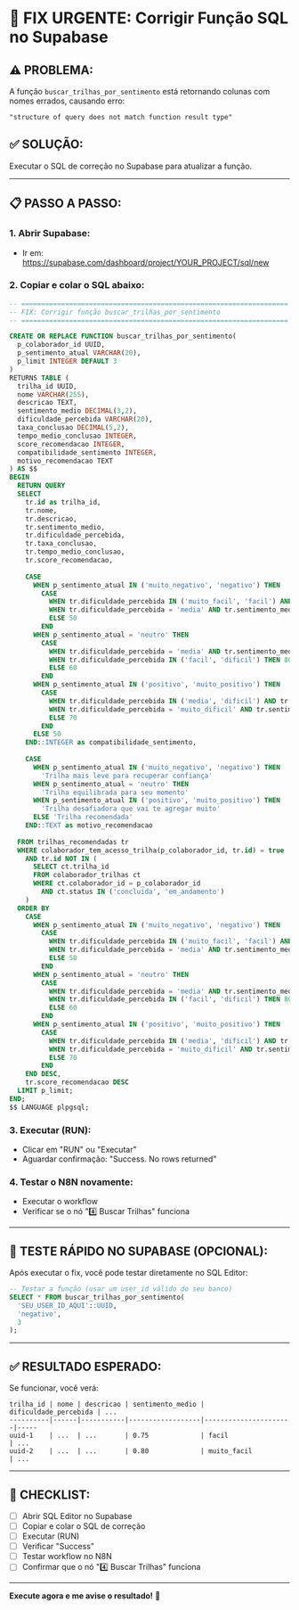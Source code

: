 # 🔧 FIX URGENTE: Corrigir Função SQL no Supabase

## ⚠️ PROBLEMA:
A função `buscar_trilhas_por_sentimento` está retornando colunas com nomes errados, causando erro:
```
"structure of query does not match function result type"
```

## ✅ SOLUÇÃO:
Executar o SQL de correção no Supabase para atualizar a função.

---

## 📋 PASSO A PASSO:

### 1. **Abrir Supabase:**
   - Ir em: https://supabase.com/dashboard/project/YOUR_PROJECT/sql/new

### 2. **Copiar e colar o SQL abaixo:**

```sql
-- ===================================================================
-- FIX: Corrigir função buscar_trilhas_por_sentimento
-- ===================================================================

CREATE OR REPLACE FUNCTION buscar_trilhas_por_sentimento(
  p_colaborador_id UUID,
  p_sentimento_atual VARCHAR(20),
  p_limit INTEGER DEFAULT 3
)
RETURNS TABLE (
  trilha_id UUID,
  nome VARCHAR(255),
  descricao TEXT,
  sentimento_medio DECIMAL(3,2),
  dificuldade_percebida VARCHAR(20),
  taxa_conclusao DECIMAL(5,2),
  tempo_medio_conclusao INTEGER,
  score_recomendacao INTEGER,
  compatibilidade_sentimento INTEGER,
  motivo_recomendacao TEXT
) AS $$
BEGIN
  RETURN QUERY
  SELECT 
    tr.id as trilha_id,
    tr.nome,
    tr.descricao,
    tr.sentimento_medio,
    tr.dificuldade_percebida,
    tr.taxa_conclusao,
    tr.tempo_medio_conclusao,
    tr.score_recomendacao,
    
    CASE
      WHEN p_sentimento_atual IN ('muito_negativo', 'negativo') THEN
        CASE
          WHEN tr.dificuldade_percebida IN ('muito_facil', 'facil') AND tr.sentimento_medio >= 0.70 THEN 100
          WHEN tr.dificuldade_percebida = 'media' AND tr.sentimento_medio >= 0.75 THEN 80
          ELSE 50
        END
      WHEN p_sentimento_atual = 'neutro' THEN
        CASE
          WHEN tr.dificuldade_percebida = 'media' AND tr.sentimento_medio >= 0.60 THEN 100
          WHEN tr.dificuldade_percebida IN ('facil', 'dificil') THEN 80
          ELSE 60
        END
      WHEN p_sentimento_atual IN ('positivo', 'muito_positivo') THEN
        CASE
          WHEN tr.dificuldade_percebida IN ('media', 'dificil') AND tr.sentimento_medio >= 0.50 THEN 100
          WHEN tr.dificuldade_percebida = 'muito_dificil' AND tr.sentimento_medio >= 0.60 THEN 90
          ELSE 70
        END
      ELSE 50
    END::INTEGER as compatibilidade_sentimento,
    
    CASE
      WHEN p_sentimento_atual IN ('muito_negativo', 'negativo') THEN
        'Trilha mais leve para recuperar confiança'
      WHEN p_sentimento_atual = 'neutro' THEN
        'Trilha equilibrada para seu momento'
      WHEN p_sentimento_atual IN ('positivo', 'muito_positivo') THEN
        'Trilha desafiadora que vai te agregar muito'
      ELSE 'Trilha recomendada'
    END::TEXT as motivo_recomendacao
    
  FROM trilhas_recomendadas tr
  WHERE colaborador_tem_acesso_trilha(p_colaborador_id, tr.id) = true
    AND tr.id NOT IN (
      SELECT ct.trilha_id 
      FROM colaborador_trilhas ct
      WHERE ct.colaborador_id = p_colaborador_id 
        AND ct.status IN ('concluida', 'em_andamento')
    )
  ORDER BY 
    CASE
      WHEN p_sentimento_atual IN ('muito_negativo', 'negativo') THEN
        CASE
          WHEN tr.dificuldade_percebida IN ('muito_facil', 'facil') AND tr.sentimento_medio >= 0.70 THEN 100
          WHEN tr.dificuldade_percebida = 'media' AND tr.sentimento_medio >= 0.75 THEN 80
          ELSE 50
        END
      WHEN p_sentimento_atual = 'neutro' THEN
        CASE
          WHEN tr.dificuldade_percebida = 'media' AND tr.sentimento_medio >= 0.60 THEN 100
          WHEN tr.dificuldade_percebida IN ('facil', 'dificil') THEN 80
          ELSE 60
        END
      WHEN p_sentimento_atual IN ('positivo', 'muito_positivo') THEN
        CASE
          WHEN tr.dificuldade_percebida IN ('media', 'dificil') AND tr.sentimento_medio >= 0.50 THEN 100
          WHEN tr.dificuldade_percebida = 'muito_dificil' AND tr.sentimento_medio >= 0.60 THEN 90
          ELSE 70
        END
    END DESC,
    tr.score_recomendacao DESC
  LIMIT p_limit;
END;
$$ LANGUAGE plpgsql;
```

### 3. **Executar (RUN):**
   - Clicar em "RUN" ou "Executar"
   - Aguardar confirmação: "Success. No rows returned"

### 4. **Testar o N8N novamente:**
   - Executar o workflow
   - Verificar se o nó "4️⃣ Buscar Trilhas" funciona

---

## 🧪 TESTE RÁPIDO NO SUPABASE (OPCIONAL):

Após executar o fix, você pode testar diretamente no SQL Editor:

```sql
-- Testar a função (usar um user_id válido do seu banco)
SELECT * FROM buscar_trilhas_por_sentimento(
  'SEU_USER_ID_AQUI'::UUID,
  'negativo',
  3
);
```

---

## ✅ RESULTADO ESPERADO:

Se funcionar, você verá:
```
trilha_id | nome | descricao | sentimento_medio | dificuldade_percebida | ...
----------|------|-----------|------------------|----------------------|-----
uuid-1    | ...  | ...       | 0.75             | facil                | ...
uuid-2    | ...  | ...       | 0.80             | muito_facil          | ...
```

---

## 🎯 CHECKLIST:

- [ ] Abrir SQL Editor no Supabase
- [ ] Copiar e colar o SQL de correção
- [ ] Executar (RUN)
- [ ] Verificar "Success"
- [ ] Testar workflow no N8N
- [ ] Confirmar que o nó "4️⃣ Buscar Trilhas" funciona

---

**Execute agora e me avise o resultado!** 🚀


